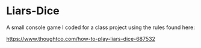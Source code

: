 # Liars-Dice
A small console game I coded for a class project using the rules found here:

https://www.thoughtco.com/how-to-play-liars-dice-687532
